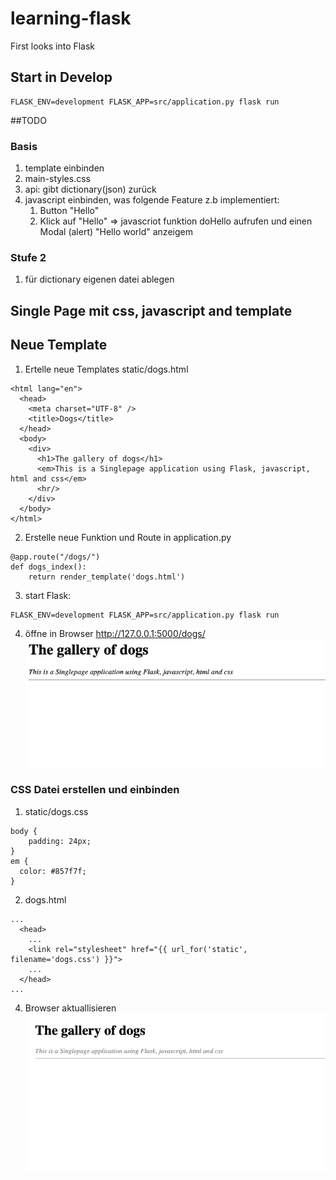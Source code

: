 # learning-flask
First looks into Flask

## Start in Develop
```commandline
FLASK_ENV=development FLASK_APP=src/application.py flask run

```

##TODO
### Basis
1. template einbinden
2. main-styles.css
3. api: gibt dictionary(json) zurück  
4. javascript einbinden, was folgende Feature z.b implementiert:
    1. Button "Hello"
    2. Klick auf "Hello" => javascriot funktion doHello aufrufen und einen Modal (alert) "Hello world" anzeigem

### Stufe 2
1. für dictionary eigenen datei ablegen 

## Single Page mit css, javascript and template
## Neue Template
1. Ertelle neue Templates static/dogs.html
```
<html lang="en">
  <head>
    <meta charset="UTF-8" />
    <title>Dogs</title>
  </head>
  <body>
    <div>
      <h1>The gallery of dogs</h1>
      <em>This is a Singlepage application using Flask, javascript, html and css</em>
      <hr/>
    </div>
  </body>
</html>

```
2. Erstelle neue Funktion und Route in application.py
```
@app.route("/dogs/")
def dogs_index():
    return render_template('dogs.html')
```

3. start Flask:
```
FLASK_ENV=development FLASK_APP=src/application.py flask run
```
4. öffne in Browser http://127.0.0.1:5000/dogs/
![first-step](./resources/dogs-gallery-start.png)

### CSS Datei erstellen und einbinden
1. static/dogs.css
```
body {
    padding: 24px;
}
em {
  color: #857f7f;
}
```
2. dogs.html
```
...
  <head>
    ...
    <link rel="stylesheet" href="{{ url_for('static', filename='dogs.css') }}">
    ...
  </head>
...  
```
4. Browser aktuallisieren
![css-added](./resources/app-with-css.png)
